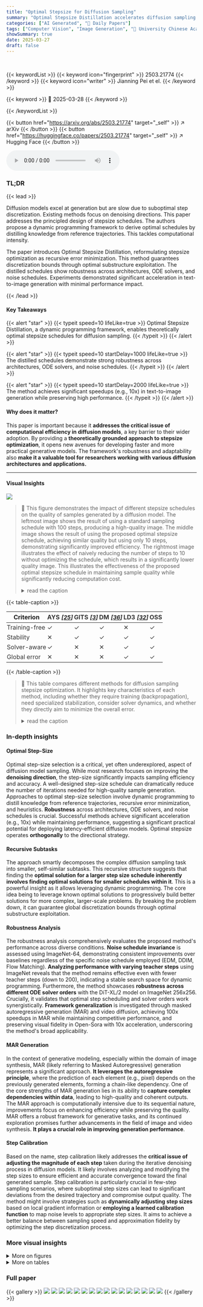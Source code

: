 ```yaml
---
title: "Optimal Stepsize for Diffusion Sampling"
summary: "Optimal Stepsize Distillation accelerates diffusion sampling by distilling knowledge from reference trajectories, achieving 10x speedup with minimal performance loss."
categories: ["AI Generated", "🤗 Daily Papers"]
tags: ["Computer Vision", "Image Generation", "🏢 University Chinese Academic of Science",]
showSummary: true
date: 2025-03-27
draft: false
---
```


<br>

{{< keywordList >}}
{{< keyword icon="fingerprint" >}} 2503.21774 {{< /keyword >}}
{{< keyword icon="writer" >}} Jianning Pei et el. {{< /keyword >}}
 
{{< keyword >}} 🤗 2025-03-28 {{< /keyword >}}
 
{{< /keywordList >}}

{{< button href="https://arxiv.org/abs/2503.21774" target="_self" >}}
↗ arXiv
{{< /button >}}
{{< button href="https://huggingface.co/papers/2503.21774" target="_self" >}}
↗ Hugging Face
{{< /button >}}



<audio controls>
    <source src="https://ai-paper-reviewer.com/2503.21774/podcast.wav" type="audio/wav">
    Your browser does not support the audio element.
</audio>


### TL;DR


{{< lead >}}

Diffusion models excel at generation but are slow due to suboptimal step discretization. Existing methods focus on denoising directions. This paper addresses the principled design of stepsize schedules. The authors propose a dynamic programming framework to derive optimal schedules by distilling knowledge from reference trajectories. This tackles computational intensity.



The paper introduces Optimal Stepsize Distillation, reformulating stepsize optimization as recursive error minimization. This method guarantees discretization bounds through optimal substructure exploitation. The distilled schedules show robustness across architectures, ODE solvers, and noise schedules. Experiments demonstrated significant acceleration in text-to-image generation with minimal performance impact.

{{< /lead >}}


#### Key Takeaways

{{< alert "star" >}}
{{< typeit speed=10 lifeLike=true >}} Optimal Stepsize Distillation, a dynamic programming framework, enables theoretically optimal stepsize schedules for diffusion sampling. {{< /typeit >}}
{{< /alert >}}

{{< alert "star" >}}
{{< typeit speed=10 startDelay=1000 lifeLike=true >}} The distilled schedules demonstrate strong robustness across architectures, ODE solvers, and noise schedules. {{< /typeit >}}
{{< /alert >}}

{{< alert "star" >}}
{{< typeit speed=10 startDelay=2000 lifeLike=true >}} The method achieves significant speedups (e.g., 10x) in text-to-image generation while preserving high performance. {{< /typeit >}}
{{< /alert >}}

#### Why does it matter?
This paper is important because it **addresses the critical issue of computational efficiency in diffusion models**, a key barrier to their wider adoption. By providing a **theoretically grounded approach to stepsize optimization**, it opens new avenues for developing faster and more practical generative models. The framework's robustness and adaptability also **make it a valuable tool for researchers working with various diffusion architectures and applications.**

------
#### Visual Insights



![](https://arxiv.org/html/2503.21774/x2.png)

> 🔼 This figure demonstrates the impact of different stepsize schedules on the quality of samples generated by a diffusion model. The leftmost image shows the result of using a standard sampling schedule with 100 steps, producing a high-quality image. The middle image shows the result of using the proposed optimal stepsize schedule, achieving similar quality but using only 10 steps, demonstrating significantly improved efficiency.  The rightmost image illustrates the effect of naively reducing the number of steps to 10 without optimizing the schedule, which results in a significantly lower quality image. This illustrates the effectiveness of the proposed optimal stepsize schedule in maintaining sample quality while significantly reducing computation cost.
> <details>
> <summary>read the caption</summary>
> Figure 1: Flux sampling results using different stepsize schedules. Left: Original sampling result using 100100100100 steps. Middle: Optimal stepsize sampling result within 10101010 steps. Right: Naively reducing sampling steps to 10101010.
> </details>





{{< table-caption >}}
<table class="ltx_tabular ltx_centering ltx_guessed_headers ltx_align_middle" id="S2.T1.2">
<thead class="ltx_thead">
<tr class="ltx_tr" id="S2.T1.2.1.1">
<th class="ltx_td ltx_nopad_l ltx_nopad_r ltx_align_center ltx_th ltx_th_column ltx_border_tt" id="S2.T1.2.1.1.1" style="padding-left:1.0pt;padding-right:1.0pt;">Criterion</th>
<th class="ltx_td ltx_nopad_l ltx_nopad_r ltx_align_center ltx_th ltx_th_column ltx_border_tt" id="S2.T1.2.1.1.2" style="padding-left:1.0pt;padding-right:1.0pt;"><span class="ltx_text" id="S2.T1.2.1.1.2.1" style="color:#333333;">AYS <cite class="ltx_cite ltx_citemacro_cite">[<a class="ltx_ref" href="https://arxiv.org/html/2503.21774v1#bib.bib25" title=""><span class="ltx_text" style="font-size:90%;">25</span></a>]</cite></span></th>
<th class="ltx_td ltx_nopad_l ltx_nopad_r ltx_align_center ltx_th ltx_th_column ltx_border_tt" id="S2.T1.2.1.1.3" style="padding-left:1.0pt;padding-right:1.0pt;"><span class="ltx_text" id="S2.T1.2.1.1.3.1" style="color:#333333;">GITS <cite class="ltx_cite ltx_citemacro_cite">[<a class="ltx_ref" href="https://arxiv.org/html/2503.21774v1#bib.bib3" title=""><span class="ltx_text" style="font-size:90%;">3</span></a>]</cite></span></th>
<th class="ltx_td ltx_nopad_l ltx_nopad_r ltx_align_center ltx_th ltx_th_column ltx_border_tt" id="S2.T1.2.1.1.4" style="padding-left:1.0pt;padding-right:1.0pt;"><span class="ltx_text" id="S2.T1.2.1.1.4.1" style="color:#333333;">DM <cite class="ltx_cite ltx_citemacro_cite">[<a class="ltx_ref" href="https://arxiv.org/html/2503.21774v1#bib.bib36" title=""><span class="ltx_text" style="font-size:90%;">36</span></a>]</cite></span></th>
<th class="ltx_td ltx_nopad_l ltx_nopad_r ltx_align_center ltx_th ltx_th_column ltx_border_tt" id="S2.T1.2.1.1.5" style="padding-left:1.0pt;padding-right:1.0pt;"><span class="ltx_text" id="S2.T1.2.1.1.5.1" style="color:#333333;">LD3 <cite class="ltx_cite ltx_citemacro_cite">[<a class="ltx_ref" href="https://arxiv.org/html/2503.21774v1#bib.bib32" title=""><span class="ltx_text" style="font-size:90%;">32</span></a>]</cite></span></th>
<th class="ltx_td ltx_nopad_l ltx_nopad_r ltx_align_center ltx_th ltx_th_column ltx_border_tt" id="S2.T1.2.1.1.6" style="padding-left:1.0pt;padding-right:1.0pt;"><span class="ltx_text" id="S2.T1.2.1.1.6.1" style="color:#333333;">OSS</span></th>
</tr>
</thead>
<tbody class="ltx_tbody">
<tr class="ltx_tr" id="S2.T1.2.2.1">
<td class="ltx_td ltx_nopad_l ltx_nopad_r ltx_align_center ltx_border_t" id="S2.T1.2.2.1.1" style="padding-left:1.0pt;padding-right:1.0pt;"><span class="ltx_text" id="S2.T1.2.2.1.1.1" style="color:#333333;">Training-free</span></td>
<td class="ltx_td ltx_nopad_l ltx_nopad_r ltx_align_center ltx_border_t" id="S2.T1.2.2.1.2" style="padding-left:1.0pt;padding-right:1.0pt;"><span class="ltx_text" id="S2.T1.2.2.1.2.1" style="color:#333333;">✓</span></td>
<td class="ltx_td ltx_nopad_l ltx_nopad_r ltx_align_center ltx_border_t" id="S2.T1.2.2.1.3" style="padding-left:1.0pt;padding-right:1.0pt;"><span class="ltx_text" id="S2.T1.2.2.1.3.1" style="color:#333333;">✓</span></td>
<td class="ltx_td ltx_nopad_l ltx_nopad_r ltx_align_center ltx_border_t" id="S2.T1.2.2.1.4" style="padding-left:1.0pt;padding-right:1.0pt;"><span class="ltx_text" id="S2.T1.2.2.1.4.1" style="color:#333333;">✓</span></td>
<td class="ltx_td ltx_nopad_l ltx_nopad_r ltx_align_center ltx_border_t" id="S2.T1.2.2.1.5" style="padding-left:1.0pt;padding-right:1.0pt;"><span class="ltx_text" id="S2.T1.2.2.1.5.1" style="color:#333333;">✕</span></td>
<td class="ltx_td ltx_nopad_l ltx_nopad_r ltx_align_center ltx_border_t" id="S2.T1.2.2.1.6" style="padding-left:1.0pt;padding-right:1.0pt;"><span class="ltx_text" id="S2.T1.2.2.1.6.1" style="color:#333333;">✓</span></td>
</tr>
<tr class="ltx_tr" id="S2.T1.2.3.2">
<td class="ltx_td ltx_nopad_l ltx_nopad_r ltx_align_center" id="S2.T1.2.3.2.1" style="padding-left:1.0pt;padding-right:1.0pt;"><span class="ltx_text" id="S2.T1.2.3.2.1.1" style="color:#333333;">Stability</span></td>
<td class="ltx_td ltx_nopad_l ltx_nopad_r ltx_align_center" id="S2.T1.2.3.2.2" style="padding-left:1.0pt;padding-right:1.0pt;"><span class="ltx_text" id="S2.T1.2.3.2.2.1" style="color:#333333;">✕</span></td>
<td class="ltx_td ltx_nopad_l ltx_nopad_r ltx_align_center" id="S2.T1.2.3.2.3" style="padding-left:1.0pt;padding-right:1.0pt;"><span class="ltx_text" id="S2.T1.2.3.2.3.1" style="color:#333333;">✓</span></td>
<td class="ltx_td ltx_nopad_l ltx_nopad_r ltx_align_center" id="S2.T1.2.3.2.4" style="padding-left:1.0pt;padding-right:1.0pt;"><span class="ltx_text" id="S2.T1.2.3.2.4.1" style="color:#333333;">✓</span></td>
<td class="ltx_td ltx_nopad_l ltx_nopad_r ltx_align_center" id="S2.T1.2.3.2.5" style="padding-left:1.0pt;padding-right:1.0pt;"><span class="ltx_text" id="S2.T1.2.3.2.5.1" style="color:#333333;">✓</span></td>
<td class="ltx_td ltx_nopad_l ltx_nopad_r ltx_align_center" id="S2.T1.2.3.2.6" style="padding-left:1.0pt;padding-right:1.0pt;"><span class="ltx_text" id="S2.T1.2.3.2.6.1" style="color:#333333;">✓</span></td>
</tr>
<tr class="ltx_tr" id="S2.T1.2.4.3">
<td class="ltx_td ltx_nopad_l ltx_nopad_r ltx_align_center" id="S2.T1.2.4.3.1" style="padding-left:1.0pt;padding-right:1.0pt;"><span class="ltx_text" id="S2.T1.2.4.3.1.1" style="color:#333333;">Solver-aware</span></td>
<td class="ltx_td ltx_nopad_l ltx_nopad_r ltx_align_center" id="S2.T1.2.4.3.2" style="padding-left:1.0pt;padding-right:1.0pt;"><span class="ltx_text" id="S2.T1.2.4.3.2.1" style="color:#333333;">✓</span></td>
<td class="ltx_td ltx_nopad_l ltx_nopad_r ltx_align_center" id="S2.T1.2.4.3.3" style="padding-left:1.0pt;padding-right:1.0pt;"><span class="ltx_text" id="S2.T1.2.4.3.3.1" style="color:#333333;">✕</span></td>
<td class="ltx_td ltx_nopad_l ltx_nopad_r ltx_align_center" id="S2.T1.2.4.3.4" style="padding-left:1.0pt;padding-right:1.0pt;"><span class="ltx_text" id="S2.T1.2.4.3.4.1" style="color:#333333;">✕</span></td>
<td class="ltx_td ltx_nopad_l ltx_nopad_r ltx_align_center" id="S2.T1.2.4.3.5" style="padding-left:1.0pt;padding-right:1.0pt;"><span class="ltx_text" id="S2.T1.2.4.3.5.1" style="color:#333333;">✓</span></td>
<td class="ltx_td ltx_nopad_l ltx_nopad_r ltx_align_center" id="S2.T1.2.4.3.6" style="padding-left:1.0pt;padding-right:1.0pt;"><span class="ltx_text" id="S2.T1.2.4.3.6.1" style="color:#333333;">✓</span></td>
</tr>
<tr class="ltx_tr" id="S2.T1.2.5.4">
<td class="ltx_td ltx_nopad_l ltx_nopad_r ltx_align_center ltx_border_bb" id="S2.T1.2.5.4.1" style="padding-left:1.0pt;padding-right:1.0pt;"><span class="ltx_text" id="S2.T1.2.5.4.1.1" style="color:#333333;">Global error</span></td>
<td class="ltx_td ltx_nopad_l ltx_nopad_r ltx_align_center ltx_border_bb" id="S2.T1.2.5.4.2" style="padding-left:1.0pt;padding-right:1.0pt;"><span class="ltx_text" id="S2.T1.2.5.4.2.1" style="color:#333333;">✕</span></td>
<td class="ltx_td ltx_nopad_l ltx_nopad_r ltx_align_center ltx_border_bb" id="S2.T1.2.5.4.3" style="padding-left:1.0pt;padding-right:1.0pt;"><span class="ltx_text" id="S2.T1.2.5.4.3.1" style="color:#333333;">✕</span></td>
<td class="ltx_td ltx_nopad_l ltx_nopad_r ltx_align_center ltx_border_bb" id="S2.T1.2.5.4.4" style="padding-left:1.0pt;padding-right:1.0pt;"><span class="ltx_text" id="S2.T1.2.5.4.4.1" style="color:#333333;">✕</span></td>
<td class="ltx_td ltx_nopad_l ltx_nopad_r ltx_align_center ltx_border_bb" id="S2.T1.2.5.4.5" style="padding-left:1.0pt;padding-right:1.0pt;"><span class="ltx_text" id="S2.T1.2.5.4.5.1" style="color:#333333;">✓</span></td>
<td class="ltx_td ltx_nopad_l ltx_nopad_r ltx_align_center ltx_border_bb" id="S2.T1.2.5.4.6" style="padding-left:1.0pt;padding-right:1.0pt;"><span class="ltx_text" id="S2.T1.2.5.4.6.1" style="color:#333333;">✓</span></td>
</tr>
</tbody>
</table>{{< /table-caption >}}

> 🔼 This table compares different methods for diffusion sampling stepsize optimization.  It highlights key characteristics of each method, including whether they require training (backpropagation), need specialized stabilization, consider solver dynamics, and whether they directly aim to minimize the overall error.
> <details>
> <summary>read the caption</summary>
> Table 1: Related work comparison. Training-free denotes whether eliminating backpropagation during optimization. Stability denotes whether requires specialized stabilization techniques. Solver-aware means the algorithm integrates solver dynamics and network states. Global error means optimizing the final calibration error.
> </details>





### In-depth insights


#### Optimal Step-Size
Optimal step-size selection is a critical, yet often underexplored, aspect of diffusion model sampling. While most research focuses on improving the **denoising direction**, the step-size significantly impacts sampling efficiency and accuracy. A well-designed step-size schedule can dramatically reduce the number of iterations needed for high-quality sample generation. Approaches to optimal step-size selection involve dynamic programming to distill knowledge from reference trajectories, recursive error minimization, and heuristics. **Robustness** across architectures, ODE solvers, and noise schedules is crucial. Successful methods achieve significant acceleration (e.g., 10x) while maintaining performance, suggesting a significant practical potential for deploying latency-efficient diffusion models. Optimal stepsize operates **orthogonally** to the directional strategy.

#### Recursive Subtasks
The approach smartly decomposes the complex diffusion sampling task into smaller, self-similar subtasks. This recursive structure suggests that finding the **optimal solution for a larger step size schedule inherently involves finding optimal solutions for smaller schedules within it**. This is a powerful insight as it allows leveraging dynamic programming. The core idea being to leverage known optimal solutions to progressively build better solutions for more complex, larger-scale problems. By breaking the problem down, it can guarantee global discretization bounds through optimal substructure exploitation.

#### Robustness Analysis
The robustness analysis comprehensively evaluates the proposed method's performance across diverse conditions. **Noise schedule invariance** is assessed using ImageNet-64, demonstrating consistent improvements over baselines regardless of the specific noise schedule employed (EDM, DDIM, Flow Matching). **Analyzing performance with varying teacher steps** using ImageNet reveals that the method remains effective even with fewer teacher steps (down to 200), indicating a stable search space for dynamic programming. Furthermore, the method showcases **robustness across different ODE solver orders** with the DiT-XL/2 model on ImageNet 256x256. Crucially, it validates that optimal step scheduling and solver orders work synergistically. **Framework generalization** is investigated through masked autoregressive generation (MAR) and video diffusion, achieving 100x speedups in MAR while maintaining competitive performance, and preserving visual fidelity in Open-Sora with 10x acceleration, underscoring the method's broad applicability.

#### MAR Generation
In the context of generative modeling, especially within the domain of image synthesis, MAR (likely referring to Masked Autoregressive) generation represents a significant approach. **It leverages the autoregressive principle**, where the prediction of each element (e.g., pixel) depends on the previously generated elements, forming a chain-like dependency. One of the core strengths of MAR generation lies in its ability to **capture complex dependencies within data**, leading to high-quality and coherent outputs.  The MAR approach is computationally intensive due to its sequential nature, improvements focus on enhancing efficiency while preserving the quality. MAR offers a robust framework for generative tasks, and its continued exploration promises further advancements in the field of image and video synthesis. **It plays a crucial role in improving generation performance**.

#### Step Calibration
Based on the name, step calibration likely addresses the **critical issue of adjusting the magnitude of each step** taken during the iterative denoising process in diffusion models. It likely involves analyzing and modifying the step sizes to ensure efficient and accurate convergence toward the final generated sample. Step calibration is particularly crucial in few-step sampling scenarios, where suboptimal step sizes can lead to significant deviations from the desired trajectory and compromise output quality. The method might involve strategies such as **dynamically adjusting step sizes** based on local gradient information or **employing a learned calibration function** to map noise levels to appropriate step sizes. It aims to achieve a better balance between sampling speed and approximation fidelity by optimizing the step discretization process.


### More visual insights

<details>
<summary>More on figures
</summary>


![](https://arxiv.org/html/2503.21774/x3.png)

> 🔼 Figure 2 illustrates the two main factors that influence the outcome of the diffusion sampling process.  The left panel demonstrates how different direction strategies (e.g., using different ODE solvers or score functions) affect the trajectory through the probability distribution space.  The right panel shows how various stepsize strategies—the size of the steps taken during sampling—influence the trajectory towards the target distribution. The figure highlights that optimizing both the direction and stepsize is critical to efficient and high-quality diffusion sampling.
> <details>
> <summary>read the caption</summary>
> Figure 2: Two key factors in diffusion sampling: direction strategy(left) and stepsize strategy(right).
> </details>



![](https://arxiv.org/html/2503.21774/x4.png)

> 🔼 Figure 3 illustrates the dynamic programming approach used in the Optimal Stepsize Distillation method.  It shows how the optimal denoising result at a given timestep (j) and a given number of steps (i) is calculated recursively by utilizing the optimal results from the previous step (i-1). The figure highlights the substructure of the optimization problem, showing how the solution for a larger problem is built upon the solutions of smaller subproblems. This recursive relationship is crucial for the efficiency of the dynamic programming algorithm.
> <details>
> <summary>read the caption</summary>
> Figure 3: Subtask illustration of the recursive subtasks. The optimal results at timestep j𝑗jitalic_j using i𝑖iitalic_i step denosing (z⁢[i]⁢[j]𝑧delimited-[]𝑖delimited-[]𝑗z[i][j]italic_z [ italic_i ] [ italic_j ]) derives from the i−1𝑖1i-1italic_i - 1 step optimal denosing results(z⁢[i−1]𝑧delimited-[]𝑖1z[i-1]italic_z [ italic_i - 1 ]).
> </details>



![](https://arxiv.org/html/2503.21774/x5.png)

> 🔼 Figure 4 illustrates the change in the range of the input tensor values during the denoising process. Specifically, the figure displays the 5th and 95th percentiles of the input tensor across all denoising steps. This visualization helps in understanding the dynamic range of data throughout the sampling process and highlights potential amplitude deviations that can occur, especially with a smaller number of steps. The left plot shows the 5th percentile, while the right plot shows the 95th percentile, revealing how the range of tensor values shifts across different steps of the denoising procedure. This is especially relevant for the later steps of the denoising process where the distribution changes significantly between different numbers of steps.
> <details>
> <summary>read the caption</summary>
> Figure 4: Amplitude of input tensor throughout denoising steps. The left and right plot the quantile of 5%, and 95% respectively.
> </details>



![](https://arxiv.org/html/2503.21774/x6.png)

> 🔼 Figure 5 illustrates the robustness of the proposed optimal stepsize distillation method across different teacher models and ODE solvers.  The figure showcases step schedules generated by the method when using teacher models with varying numbers of steps (100, 200, 500, 800, and 1000).  The near overlap of the generated step schedules demonstrates that the method is effective at identifying consistent and high-performing stepsize strategies regardless of the teacher model's training parameters or solver type. The consistent performance across various teacher models highlights the algorithm's generality and robustness.
> <details>
> <summary>read the caption</summary>
> Figure 5: Step schedule for different solvers. Our method achieves nearly identical results from different teacher model steps.
> </details>



![](https://arxiv.org/html/2503.21774/x7.png)

> 🔼 This figure displays the results of conditional image generation experiments conducted on the ImageNet-256 dataset using different order solvers.  The FID (Fréchet Inception Distance) scores are compared across various diffusion models with different solver orders (e.g. DPM-Solver++ with 2nd and 3rd-order solvers) and different sampling strategies (DDIM and the proposed Optimal Stepsize method).  The results demonstrate the impact of higher-order solvers and the proposed optimal stepsize strategy on the quality of generated images and highlight the performance improvements gained through the use of the new method.
> <details>
> <summary>read the caption</summary>
> Figure 6: ImageNet-256 latent space conditional image generation results using different order solvers.
> </details>



![](https://arxiv.org/html/2503.21774/x8.png)

> 🔼 Figure 7 displays the results of conditional image generation on ImageNet-256 using the MAR-Base model. It illustrates the FID (Fréchet Inception Distance) scores for different sampling methods and numbers of steps, showcasing the impact of the proposed method on reducing the FID score.
> <details>
> <summary>read the caption</summary>
> Figure 7: ImageNet-256 latent space conditional image generation results with MAR-Base.
> </details>



![](https://arxiv.org/html/2503.21774/x9.png)

> 🔼 Figure 8 presents a comparison of image generation results with and without amplitude calibration. The top row displays images generated using a standard method, showing some blurring and lack of detail. The bottom row shows images generated after applying amplitude calibration. The calibrated images exhibit significantly enhanced details and sharper features, demonstrating the effectiveness of the proposed technique in improving image quality.
> <details>
> <summary>read the caption</summary>
> Figure 8: Through amplitude adjustment, the synthesized outputs (bottom row) exhibit enhanced details.
> </details>



![](https://arxiv.org/html/2503.21774/x10.png)

> 🔼 Figure 9 presents a comparison of image generation results on the Geneval benchmark, a dataset designed to evaluate instruction-following capabilities in image generation models.  The figure showcases several models' outputs, including those using the proposed optimal sampling schedule, and contrasts them with results from models using traditional sampling methods. The comparison highlights the proposed method's ability to generate images that closely match the quality and instruction-following precision of models trained with significantly more computational steps.  This demonstrates the effectiveness of the proposed optimal sampling strategy in reducing computational cost while maintaining high-quality outputs.
> <details>
> <summary>read the caption</summary>
> Figure 9: Visualization results on Geneval benchmark. Our optimal sampling schedule can produce results that are more similar to those of multi-step teachers, inherited strong instruction following ability.
> </details>



![](https://arxiv.org/html/2503.21774/x11.png)

> 🔼 Figure 10 compares the sampling stepsize schedules used in four different diffusion models: DiT, Flux, Open-Sora, and WAN.  Each model uses a different approach to determine the number of steps and their distribution in the sampling process. The figure visually shows how these scheduling strategies differ across the models and highlights their distinct characteristics.  This allows for a visual comparison of the different approaches and helps illustrate the range of methodologies employed for efficient sampling in diffusion models.
> <details>
> <summary>read the caption</summary>
> Figure 10: Different sampling schedules of DiT, Flux, Open-Sora, and WAN.
> </details>



![](https://arxiv.org/html/2503.21774/x12.png)

> 🔼 This figure shows a comparison of image generation results on the Geneval benchmark across different diffusion sampling methods. Each row represents a different prompt from the Geneval dataset. The first column shows the ground truth image. Subsequent columns display images generated using Flow Matching (FM), DDIM, GITS, DM, and the proposed Optimal Stepsize (OSS) method, each with 10 sampling steps. This figure demonstrates that the proposed OSS method produces more realistic and accurate images compared to other methods, especially when using fewer sampling steps.
> <details>
> <summary>read the caption</summary>
> Figure 11: Flux generation results on Geneval.
> </details>



![](https://arxiv.org/html/2503.21774/x13.png)

> 🔼 This figure shows a comparison of image generation results using three different sampling methods. The leftmost image is generated using the original method with 200 sampling steps, showing high-quality details. The middle image uses the proposed optimal stepsize method with only 10 steps, demonstrating that it achieves comparable quality with significantly fewer steps. The rightmost image uses a naive downsampling approach with 10 steps, resulting in a significant loss of detail and image quality.  This visually demonstrates the effectiveness of the proposed optimal stepsize method in accelerating the sampling process without sacrificing visual fidelity.
> <details>
> <summary>read the caption</summary>
> Figure 12: Flux generation results. Left: Original sampling result using 200 steps. Middle: Optimal stepsize sampling result within 10 steps. Right: Naively reducing sampling steps to 10.
> </details>



![](https://arxiv.org/html/2503.21774/x14.png)

> 🔼 This figure demonstrates the impact of different sampling strategies on the quality of image generation using the Flux model.  The leftmost image shows the result of the original sampling process using 200 steps.  The center image displays the results using the optimized stepsize schedule proposed in this paper, achieving comparable quality with only 10 steps.  The rightmost image shows what happens when the number of steps is naively reduced to 10 without optimization, resulting in a significant degradation of image quality.
> <details>
> <summary>read the caption</summary>
> Figure 13: Flux generation results. Left: Original sampling result using 200 steps. Middle: Optimal stepsize sampling result within 10 steps. Right: Naively reducing sampling steps to 10.
> </details>



</details>




<details>
<summary>More on tables
</summary>


{{< table-caption >}}
<table class="ltx_tabular ltx_centering ltx_guessed_headers ltx_align_middle" id="S4.T2.2">
<thead class="ltx_thead">
<tr class="ltx_tr" id="S4.T2.2.1.1">
<th class="ltx_td ltx_th ltx_th_column ltx_th_row ltx_border_tt" id="S4.T2.2.1.1.1" style="padding-left:2.0pt;padding-right:2.0pt;"></th>
<th class="ltx_td ltx_align_center ltx_th ltx_th_column ltx_th_row ltx_border_r ltx_border_tt" id="S4.T2.2.1.1.2" style="padding-left:2.0pt;padding-right:2.0pt;"><span class="ltx_text" id="S4.T2.2.1.1.2.1" style="color:#333333;">steps</span></th>
<th class="ltx_td ltx_align_center ltx_th ltx_th_column ltx_border_tt" id="S4.T2.2.1.1.3" style="padding-left:2.0pt;padding-right:2.0pt;"><span class="ltx_text" id="S4.T2.2.1.1.3.1" style="color:#333333;">EDM</span></th>
<th class="ltx_td ltx_align_center ltx_th ltx_th_column ltx_border_tt" id="S4.T2.2.1.1.4" style="padding-left:2.0pt;padding-right:2.0pt;"><span class="ltx_text" id="S4.T2.2.1.1.4.1" style="color:#333333;">DDIM</span></th>
<th class="ltx_td ltx_align_center ltx_th ltx_th_column ltx_border_tt" id="S4.T2.2.1.1.5" style="padding-left:2.0pt;padding-right:2.0pt;"><span class="ltx_text" id="S4.T2.2.1.1.5.1" style="color:#333333;">FM</span></th>
</tr>
</thead>
<tbody class="ltx_tbody">
<tr class="ltx_tr" id="S4.T2.2.2.1">
<th class="ltx_td ltx_align_center ltx_th ltx_th_row ltx_border_t" id="S4.T2.2.2.1.1" rowspan="4" style="padding-left:2.0pt;padding-right:2.0pt;"><span class="ltx_text" id="S4.T2.2.2.1.1.1">
<span class="ltx_tabular ltx_align_middle" id="S4.T2.2.2.1.1.1.1">
<span class="ltx_tr" id="S4.T2.2.2.1.1.1.1.1">
<span class="ltx_td ltx_nopad_r ltx_align_center" id="S4.T2.2.2.1.1.1.1.1.1" style="padding-left:2.0pt;padding-right:2.0pt;"><span class="ltx_text" id="S4.T2.2.2.1.1.1.1.1.1.1" style="color:#333333;">Naive step</span></span></span>
<span class="ltx_tr" id="S4.T2.2.2.1.1.1.1.2">
<span class="ltx_td ltx_nopad_r ltx_align_center" id="S4.T2.2.2.1.1.1.1.2.1" style="padding-left:2.0pt;padding-right:2.0pt;"><span class="ltx_text" id="S4.T2.2.2.1.1.1.1.2.1.1" style="color:#333333;">reduction</span></span></span>
</span></span></th>
<th class="ltx_td ltx_align_center ltx_th ltx_th_row ltx_border_r ltx_border_t" id="S4.T2.2.2.1.2" style="padding-left:2.0pt;padding-right:2.0pt;"><span class="ltx_text" id="S4.T2.2.2.1.2.1" style="color:#333333;">50</span></th>
<td class="ltx_td ltx_align_center ltx_border_t" id="S4.T2.2.2.1.3" style="padding-left:2.0pt;padding-right:2.0pt;"><span class="ltx_text" id="S4.T2.2.2.1.3.1" style="color:#333333;">33.71</span></td>
<td class="ltx_td ltx_align_center ltx_border_t" id="S4.T2.2.2.1.4" style="padding-left:2.0pt;padding-right:2.0pt;"><span class="ltx_text" id="S4.T2.2.2.1.4.1" style="color:#333333;">34.31</span></td>
<td class="ltx_td ltx_align_center ltx_border_t" id="S4.T2.2.2.1.5" style="padding-left:2.0pt;padding-right:2.0pt;"><span class="ltx_text" id="S4.T2.2.2.1.5.1" style="color:#333333;">31.78</span></td>
</tr>
<tr class="ltx_tr" id="S4.T2.2.3.2">
<th class="ltx_td ltx_align_center ltx_th ltx_th_row ltx_border_r" id="S4.T2.2.3.2.1" style="padding-left:2.0pt;padding-right:2.0pt;"><span class="ltx_text" id="S4.T2.2.3.2.1.1" style="color:#333333;">20</span></th>
<td class="ltx_td ltx_align_center" id="S4.T2.2.3.2.2" style="padding-left:2.0pt;padding-right:2.0pt;"><span class="ltx_text" id="S4.T2.2.3.2.2.1" style="color:#333333;">25.76</span></td>
<td class="ltx_td ltx_align_center" id="S4.T2.2.3.2.3" style="padding-left:2.0pt;padding-right:2.0pt;"><span class="ltx_text" id="S4.T2.2.3.2.3.1" style="color:#333333;">26.12</span></td>
<td class="ltx_td ltx_align_center" id="S4.T2.2.3.2.4" style="padding-left:2.0pt;padding-right:2.0pt;"><span class="ltx_text" id="S4.T2.2.3.2.4.1" style="color:#333333;">23.97</span></td>
</tr>
<tr class="ltx_tr" id="S4.T2.2.4.3">
<th class="ltx_td ltx_align_center ltx_th ltx_th_row ltx_border_r" id="S4.T2.2.4.3.1" style="padding-left:2.0pt;padding-right:2.0pt;"><span class="ltx_text" id="S4.T2.2.4.3.1.1" style="color:#333333;">10</span></th>
<td class="ltx_td ltx_align_center" id="S4.T2.2.4.3.2" style="padding-left:2.0pt;padding-right:2.0pt;"><span class="ltx_text" id="S4.T2.2.4.3.2.1" style="color:#333333;">20.83</span></td>
<td class="ltx_td ltx_align_center" id="S4.T2.2.4.3.3" style="padding-left:2.0pt;padding-right:2.0pt;"><span class="ltx_text" id="S4.T2.2.4.3.3.1" style="color:#333333;">20.89</span></td>
<td class="ltx_td ltx_align_center" id="S4.T2.2.4.3.4" style="padding-left:2.0pt;padding-right:2.0pt;"><span class="ltx_text" id="S4.T2.2.4.3.4.1" style="color:#333333;">19.00</span></td>
</tr>
<tr class="ltx_tr" id="S4.T2.2.5.4">
<th class="ltx_td ltx_align_center ltx_th ltx_th_row ltx_border_r" id="S4.T2.2.5.4.1" style="padding-left:2.0pt;padding-right:2.0pt;"><span class="ltx_text" id="S4.T2.2.5.4.1.1" style="color:#333333;">5</span></th>
<td class="ltx_td ltx_align_center" id="S4.T2.2.5.4.2" style="padding-left:2.0pt;padding-right:2.0pt;"><span class="ltx_text" id="S4.T2.2.5.4.2.1" style="color:#333333;">16.38</span></td>
<td class="ltx_td ltx_align_center" id="S4.T2.2.5.4.3" style="padding-left:2.0pt;padding-right:2.0pt;"><span class="ltx_text" id="S4.T2.2.5.4.3.1" style="color:#333333;">15.96</span></td>
<td class="ltx_td ltx_align_center" id="S4.T2.2.5.4.4" style="padding-left:2.0pt;padding-right:2.0pt;"><span class="ltx_text" id="S4.T2.2.5.4.4.1" style="color:#333333;">15.69</span></td>
</tr>
<tr class="ltx_tr" id="S4.T2.2.6.5">
<th class="ltx_td ltx_align_center ltx_th ltx_th_row ltx_border_bb ltx_border_t" id="S4.T2.2.6.5.1" rowspan="3" style="padding-left:2.0pt;padding-right:2.0pt;"><span class="ltx_text" id="S4.T2.2.6.5.1.1" style="color:#333333;">OSS</span></th>
<th class="ltx_td ltx_align_center ltx_th ltx_th_row ltx_border_r ltx_border_t" id="S4.T2.2.6.5.2" style="padding-left:2.0pt;padding-right:2.0pt;"><span class="ltx_text" id="S4.T2.2.6.5.2.1" style="color:#333333;">20</span></th>
<td class="ltx_td ltx_align_center ltx_border_t" id="S4.T2.2.6.5.3" style="padding-left:2.0pt;padding-right:2.0pt;"><span class="ltx_text" id="S4.T2.2.6.5.3.1" style="color:#333333;">28.21(<span class="ltx_text ltx_font_bold" id="S4.T2.2.6.5.3.1.1" style="color:#333333;">+<span class="ltx_text" id="S4.T2.2.6.5.3.1.1.1">2.45<span class="ltx_text ltx_font_medium" id="S4.T2.2.6.5.3.1.1.1.1" style="color:#333333;">)</span></span></span></span></td>
<td class="ltx_td ltx_align_center ltx_border_t" id="S4.T2.2.6.5.4" style="padding-left:2.0pt;padding-right:2.0pt;"><span class="ltx_text" id="S4.T2.2.6.5.4.1" style="color:#333333;">28.07(<span class="ltx_text ltx_font_bold" id="S4.T2.2.6.5.4.1.1" style="color:#333333;">+<span class="ltx_text" id="S4.T2.2.6.5.4.1.1.1">1.95<span class="ltx_text ltx_font_medium" id="S4.T2.2.6.5.4.1.1.1.1" style="color:#333333;">)</span></span></span></span></td>
<td class="ltx_td ltx_align_center ltx_border_t" id="S4.T2.2.6.5.5" style="padding-left:2.0pt;padding-right:2.0pt;"><span class="ltx_text" id="S4.T2.2.6.5.5.1" style="color:#333333;">28.51(<span class="ltx_text ltx_font_bold" id="S4.T2.2.6.5.5.1.1" style="color:#333333;">+<span class="ltx_text" id="S4.T2.2.6.5.5.1.1.1">4.54<span class="ltx_text ltx_font_medium" id="S4.T2.2.6.5.5.1.1.1.1" style="color:#333333;">)</span></span></span></span></td>
</tr>
<tr class="ltx_tr" id="S4.T2.2.7.6">
<th class="ltx_td ltx_align_center ltx_th ltx_th_row ltx_border_r" id="S4.T2.2.7.6.1" style="padding-left:2.0pt;padding-right:2.0pt;"><span class="ltx_text" id="S4.T2.2.7.6.1.1" style="color:#333333;">10</span></th>
<td class="ltx_td ltx_align_center" id="S4.T2.2.7.6.2" style="padding-left:2.0pt;padding-right:2.0pt;"><span class="ltx_text" id="S4.T2.2.7.6.2.1" style="color:#333333;">22.88(<span class="ltx_text ltx_font_bold" id="S4.T2.2.7.6.2.1.1" style="color:#333333;">+2<span class="ltx_text" id="S4.T2.2.7.6.2.1.1.1">.05<span class="ltx_text ltx_font_medium" id="S4.T2.2.7.6.2.1.1.1.1" style="color:#333333;">)</span></span></span></span></td>
<td class="ltx_td ltx_align_center" id="S4.T2.2.7.6.3" style="padding-left:2.0pt;padding-right:2.0pt;"><span class="ltx_text" id="S4.T2.2.7.6.3.1" style="color:#333333;">22.79(<span class="ltx_text ltx_font_bold" id="S4.T2.2.7.6.3.1.1" style="color:#333333;">+<span class="ltx_text" id="S4.T2.2.7.6.3.1.1.1">1.9<span class="ltx_text ltx_font_medium" id="S4.T2.2.7.6.3.1.1.1.1" style="color:#333333;">)</span></span></span></span></td>
<td class="ltx_td ltx_align_center" id="S4.T2.2.7.6.4" style="padding-left:2.0pt;padding-right:2.0pt;"><span class="ltx_text" id="S4.T2.2.7.6.4.1" style="color:#333333;">23.02(<span class="ltx_text ltx_font_bold" id="S4.T2.2.7.6.4.1.1" style="color:#333333;">+<span class="ltx_text" id="S4.T2.2.7.6.4.1.1.1">4.02<span class="ltx_text ltx_font_medium" id="S4.T2.2.7.6.4.1.1.1.1" style="color:#333333;">)</span></span></span></span></td>
</tr>
<tr class="ltx_tr" id="S4.T2.2.8.7">
<th class="ltx_td ltx_align_center ltx_th ltx_th_row ltx_border_bb ltx_border_r" id="S4.T2.2.8.7.1" style="padding-left:2.0pt;padding-right:2.0pt;"><span class="ltx_text" id="S4.T2.2.8.7.1.1" style="color:#333333;">5</span></th>
<td class="ltx_td ltx_align_center ltx_border_bb" id="S4.T2.2.8.7.2" style="padding-left:2.0pt;padding-right:2.0pt;"><span class="ltx_text" id="S4.T2.2.8.7.2.1" style="color:#333333;">18.41(<span class="ltx_text ltx_font_bold" id="S4.T2.2.8.7.2.1.1" style="color:#333333;">+<span class="ltx_text" id="S4.T2.2.8.7.2.1.1.1">2.03<span class="ltx_text ltx_font_medium" id="S4.T2.2.8.7.2.1.1.1.1" style="color:#333333;">)</span></span></span></span></td>
<td class="ltx_td ltx_align_center ltx_border_bb" id="S4.T2.2.8.7.3" style="padding-left:2.0pt;padding-right:2.0pt;"><span class="ltx_text" id="S4.T2.2.8.7.3.1" style="color:#333333;">18.05(<span class="ltx_text ltx_font_bold" id="S4.T2.2.8.7.3.1.1" style="color:#333333;">+<span class="ltx_text" id="S4.T2.2.8.7.3.1.1.1">2.09<span class="ltx_text ltx_font_medium" id="S4.T2.2.8.7.3.1.1.1.1" style="color:#333333;">)</span></span></span></span></td>
<td class="ltx_td ltx_align_center ltx_border_bb" id="S4.T2.2.8.7.4" style="padding-left:2.0pt;padding-right:2.0pt;"><span class="ltx_text" id="S4.T2.2.8.7.4.1" style="color:#333333;">18.53(<span class="ltx_text ltx_font_bold" id="S4.T2.2.8.7.4.1.1" style="color:#333333;">+<span class="ltx_text" id="S4.T2.2.8.7.4.1.1.1">2.84<span class="ltx_text ltx_font_medium" id="S4.T2.2.8.7.4.1.1.1.1" style="color:#333333;">)</span></span></span></span></td>
</tr>
</tbody>
</table>{{< /table-caption >}}
> 🔼 This table presents the results of conditional image generation experiments on the ImageNet-64 dataset using different teacher noise schedules (EDM, DDIM, and Flow Matching).  For each teacher schedule, a 200-step teacher model generated reference images.  Then, student models were trained using the optimal stepsize distillation method (OSS) to generate images with 20, 10, and 5 steps.  The table shows the Peak Signal-to-Noise Ratio (PSNR) between the student-generated images and the corresponding 200-step teacher images for each condition, demonstrating the robustness of the OSS method across different noise schedules.  A naive step reduction baseline is included for comparison.
> <details>
> <summary>read the caption</summary>
> Table 2: ImageNet-64 pixel space conditional image generation with different teacher schedules. All the student solvers are learned from the corresponding 200-step teacher schedule. Results are shown in PSNR calculated with 200-step corresponding teacher results.
> </details>

{{< table-caption >}}
<table class="ltx_tabular ltx_centering ltx_guessed_headers ltx_align_middle" id="S4.T3.2">
<thead class="ltx_thead">
<tr class="ltx_tr" id="S4.T3.2.1.1">
<th class="ltx_td ltx_align_center ltx_th ltx_th_column ltx_th_row ltx_border_tt" id="S4.T3.2.1.1.1">Teacher steps</th>
<th class="ltx_td ltx_align_center ltx_th ltx_th_column ltx_border_tt" id="S4.T3.2.1.1.2"><span class="ltx_text" id="S4.T3.2.1.1.2.1" style="color:#333333;">100</span></th>
<th class="ltx_td ltx_align_center ltx_th ltx_th_column ltx_border_tt" id="S4.T3.2.1.1.3"><span class="ltx_text" id="S4.T3.2.1.1.3.1" style="color:#333333;">200</span></th>
<th class="ltx_td ltx_align_center ltx_th ltx_th_column ltx_border_tt" id="S4.T3.2.1.1.4"><span class="ltx_text" id="S4.T3.2.1.1.4.1" style="color:#333333;">500</span></th>
<th class="ltx_td ltx_align_center ltx_th ltx_th_column ltx_border_tt" id="S4.T3.2.1.1.5"><span class="ltx_text" id="S4.T3.2.1.1.5.1" style="color:#333333;">800</span></th>
<th class="ltx_td ltx_align_center ltx_th ltx_th_column ltx_border_tt" id="S4.T3.2.1.1.6"><span class="ltx_text" id="S4.T3.2.1.1.6.1" style="color:#333333;">1000</span></th>
</tr>
<tr class="ltx_tr" id="S4.T3.2.2.2">
<th class="ltx_td ltx_align_center ltx_th ltx_th_column ltx_th_row ltx_border_t" id="S4.T3.2.2.2.1"><span class="ltx_text" id="S4.T3.2.2.2.1.1" style="color:#333333;">DDIM teacher</span></th>
<th class="ltx_td ltx_align_center ltx_th ltx_th_column ltx_border_t" id="S4.T3.2.2.2.2"><span class="ltx_text" id="S4.T3.2.2.2.2.1" style="color:#808080;">37.97</span></th>
<th class="ltx_td ltx_align_center ltx_th ltx_th_column ltx_border_t" id="S4.T3.2.2.2.3"><span class="ltx_text" id="S4.T3.2.2.2.3.1" style="color:#808080;">44.24</span></th>
<th class="ltx_td ltx_align_center ltx_th ltx_th_column ltx_border_t" id="S4.T3.2.2.2.4"><span class="ltx_text" id="S4.T3.2.2.2.4.1" style="color:#808080;">52.93</span></th>
<th class="ltx_td ltx_align_center ltx_th ltx_th_column ltx_border_t" id="S4.T3.2.2.2.5"><span class="ltx_text" id="S4.T3.2.2.2.5.1" style="color:#808080;">57.30</span></th>
<th class="ltx_td ltx_align_center ltx_th ltx_th_column ltx_border_t" id="S4.T3.2.2.2.6"><span class="ltx_text" id="S4.T3.2.2.2.6.1" style="color:#808080;">-</span></th>
</tr>
</thead>
<tbody class="ltx_tbody">
<tr class="ltx_tr" id="S4.T3.2.3.1">
<th class="ltx_td ltx_align_center ltx_th ltx_th_row ltx_border_t" id="S4.T3.2.3.1.1"><span class="ltx_text" id="S4.T3.2.3.1.1.1" style="color:#333333;">OSS</span></th>
<td class="ltx_td ltx_align_center ltx_border_t" id="S4.T3.2.3.1.2"><span class="ltx_text" id="S4.T3.2.3.1.2.1" style="color:#333333;">27.04</span></td>
<td class="ltx_td ltx_align_center ltx_border_t" id="S4.T3.2.3.1.3"><span class="ltx_text" id="S4.T3.2.3.1.3.1" style="color:#333333;">28.07</span></td>
<td class="ltx_td ltx_align_center ltx_border_t" id="S4.T3.2.3.1.4"><span class="ltx_text" id="S4.T3.2.3.1.4.1" style="color:#333333;">27.11</span></td>
<td class="ltx_td ltx_align_center ltx_border_t" id="S4.T3.2.3.1.5"><span class="ltx_text" id="S4.T3.2.3.1.5.1" style="color:#333333;">27.12</span></td>
<td class="ltx_td ltx_align_center ltx_border_t" id="S4.T3.2.3.1.6"><span class="ltx_text" id="S4.T3.2.3.1.6.1" style="color:#333333;">27.13</span></td>
</tr>
<tr class="ltx_tr" id="S4.T3.2.4.2">
<th class="ltx_td ltx_align_center ltx_th ltx_th_row ltx_border_bb" id="S4.T3.2.4.2.1"><span class="ltx_text" id="S4.T3.2.4.2.1.1" style="color:#333333;">OSS-ave</span></th>
<td class="ltx_td ltx_align_center ltx_border_bb" id="S4.T3.2.4.2.2"><span class="ltx_text" id="S4.T3.2.4.2.2.1" style="color:#333333;">26.41</span></td>
<td class="ltx_td ltx_align_center ltx_border_bb" id="S4.T3.2.4.2.3"><span class="ltx_text" id="S4.T3.2.4.2.3.1" style="color:#333333;">26.47</span></td>
<td class="ltx_td ltx_align_center ltx_border_bb" id="S4.T3.2.4.2.4"><span class="ltx_text" id="S4.T3.2.4.2.4.1" style="color:#333333;">26.47</span></td>
<td class="ltx_td ltx_align_center ltx_border_bb" id="S4.T3.2.4.2.5"><span class="ltx_text" id="S4.T3.2.4.2.5.1" style="color:#333333;">26.48</span></td>
<td class="ltx_td ltx_align_center ltx_border_bb" id="S4.T3.2.4.2.6"><span class="ltx_text" id="S4.T3.2.4.2.6.1" style="color:#333333;">26.48</span></td>
</tr>
</tbody>
</table>{{< /table-caption >}}
> 🔼 This table presents the results of conditional image generation on ImageNet-64 dataset using different numbers of steps in the teacher model during training.  The teacher model consistently used the DDIM schedule.  The student model always used 20 steps for inference.  The performance metric used is PSNR, calculated by comparing the results of the student model to the results of a 1000-step teacher model.  The goal is to illustrate the robustness of the proposed method across varying training conditions.
> <details>
> <summary>read the caption</summary>
> Table 3: ImageNet-64 pixel space conditional image generation results with different teacher steps. All the teacher solver leverages DDIM schedules. Students adopt 20-steps for inference. Results are shown in PSNR calculated with the 1000-step teacher.
> </details>

{{< table-caption >}}
<table class="ltx_tabular ltx_centering ltx_guessed_headers ltx_align_middle" id="S4.T4.5">
<tbody class="ltx_tbody">
<tr class="ltx_tr" id="S4.T4.4.4">
<td class="ltx_td ltx_border_tt" id="S4.T4.4.4.5"></td>
<th class="ltx_td ltx_align_center ltx_th ltx_th_column ltx_border_tt" id="S4.T4.1.1.1">
<math alttext="x_{t}" class="ltx_Math" display="inline" id="S4.T4.1.1.1.m1.1"><semantics id="S4.T4.1.1.1.m1.1a"><msub id="S4.T4.1.1.1.m1.1.1" xref="S4.T4.1.1.1.m1.1.1.cmml"><mi id="S4.T4.1.1.1.m1.1.1.2" mathcolor="#333333" xref="S4.T4.1.1.1.m1.1.1.2.cmml">x</mi><mi id="S4.T4.1.1.1.m1.1.1.3" mathcolor="#333333" xref="S4.T4.1.1.1.m1.1.1.3.cmml">t</mi></msub><annotation-xml encoding="MathML-Content" id="S4.T4.1.1.1.m1.1b"><apply id="S4.T4.1.1.1.m1.1.1.cmml" xref="S4.T4.1.1.1.m1.1.1"><csymbol cd="ambiguous" id="S4.T4.1.1.1.m1.1.1.1.cmml" xref="S4.T4.1.1.1.m1.1.1">subscript</csymbol><ci id="S4.T4.1.1.1.m1.1.1.2.cmml" xref="S4.T4.1.1.1.m1.1.1.2">𝑥</ci><ci id="S4.T4.1.1.1.m1.1.1.3.cmml" xref="S4.T4.1.1.1.m1.1.1.3">𝑡</ci></apply></annotation-xml><annotation encoding="application/x-tex" id="S4.T4.1.1.1.m1.1c">x_{t}</annotation><annotation encoding="application/x-llamapun" id="S4.T4.1.1.1.m1.1d">italic_x start_POSTSUBSCRIPT italic_t end_POSTSUBSCRIPT</annotation></semantics></math><span class="ltx_text" id="S4.T4.1.1.1.1" style="color:#333333;">-MSE</span>
</th>
<th class="ltx_td ltx_align_center ltx_th ltx_th_column ltx_border_tt" id="S4.T4.2.2.2">
<math alttext="x_{0}" class="ltx_Math" display="inline" id="S4.T4.2.2.2.m1.1"><semantics id="S4.T4.2.2.2.m1.1a"><msub id="S4.T4.2.2.2.m1.1.1" xref="S4.T4.2.2.2.m1.1.1.cmml"><mi id="S4.T4.2.2.2.m1.1.1.2" mathcolor="#333333" xref="S4.T4.2.2.2.m1.1.1.2.cmml">x</mi><mn id="S4.T4.2.2.2.m1.1.1.3" mathcolor="#333333" xref="S4.T4.2.2.2.m1.1.1.3.cmml">0</mn></msub><annotation-xml encoding="MathML-Content" id="S4.T4.2.2.2.m1.1b"><apply id="S4.T4.2.2.2.m1.1.1.cmml" xref="S4.T4.2.2.2.m1.1.1"><csymbol cd="ambiguous" id="S4.T4.2.2.2.m1.1.1.1.cmml" xref="S4.T4.2.2.2.m1.1.1">subscript</csymbol><ci id="S4.T4.2.2.2.m1.1.1.2.cmml" xref="S4.T4.2.2.2.m1.1.1.2">𝑥</ci><cn id="S4.T4.2.2.2.m1.1.1.3.cmml" type="integer" xref="S4.T4.2.2.2.m1.1.1.3">0</cn></apply></annotation-xml><annotation encoding="application/x-tex" id="S4.T4.2.2.2.m1.1c">x_{0}</annotation><annotation encoding="application/x-llamapun" id="S4.T4.2.2.2.m1.1d">italic_x start_POSTSUBSCRIPT 0 end_POSTSUBSCRIPT</annotation></semantics></math><span class="ltx_text" id="S4.T4.2.2.2.1" style="color:#333333;">-MSE</span>
</th>
<th class="ltx_td ltx_align_center ltx_th ltx_th_column ltx_border_tt" id="S4.T4.3.3.3">
<math alttext="x_{0}" class="ltx_Math" display="inline" id="S4.T4.3.3.3.m1.1"><semantics id="S4.T4.3.3.3.m1.1a"><msub id="S4.T4.3.3.3.m1.1.1" xref="S4.T4.3.3.3.m1.1.1.cmml"><mi id="S4.T4.3.3.3.m1.1.1.2" mathcolor="#333333" xref="S4.T4.3.3.3.m1.1.1.2.cmml">x</mi><mn id="S4.T4.3.3.3.m1.1.1.3" mathcolor="#333333" xref="S4.T4.3.3.3.m1.1.1.3.cmml">0</mn></msub><annotation-xml encoding="MathML-Content" id="S4.T4.3.3.3.m1.1b"><apply id="S4.T4.3.3.3.m1.1.1.cmml" xref="S4.T4.3.3.3.m1.1.1"><csymbol cd="ambiguous" id="S4.T4.3.3.3.m1.1.1.1.cmml" xref="S4.T4.3.3.3.m1.1.1">subscript</csymbol><ci id="S4.T4.3.3.3.m1.1.1.2.cmml" xref="S4.T4.3.3.3.m1.1.1.2">𝑥</ci><cn id="S4.T4.3.3.3.m1.1.1.3.cmml" type="integer" xref="S4.T4.3.3.3.m1.1.1.3">0</cn></apply></annotation-xml><annotation encoding="application/x-tex" id="S4.T4.3.3.3.m1.1c">x_{0}</annotation><annotation encoding="application/x-llamapun" id="S4.T4.3.3.3.m1.1d">italic_x start_POSTSUBSCRIPT 0 end_POSTSUBSCRIPT</annotation></semantics></math><span class="ltx_text" id="S4.T4.3.3.3.1" style="color:#333333;">-IncepV3</span>
</th>
<th class="ltx_td ltx_align_center ltx_th ltx_th_column ltx_border_tt" id="S4.T4.4.4.4">
<math alttext="x_{t}" class="ltx_Math" display="inline" id="S4.T4.4.4.4.m1.1"><semantics id="S4.T4.4.4.4.m1.1a"><msub id="S4.T4.4.4.4.m1.1.1" xref="S4.T4.4.4.4.m1.1.1.cmml"><mi id="S4.T4.4.4.4.m1.1.1.2" mathcolor="#333333" xref="S4.T4.4.4.4.m1.1.1.2.cmml">x</mi><mi id="S4.T4.4.4.4.m1.1.1.3" mathcolor="#333333" xref="S4.T4.4.4.4.m1.1.1.3.cmml">t</mi></msub><annotation-xml encoding="MathML-Content" id="S4.T4.4.4.4.m1.1b"><apply id="S4.T4.4.4.4.m1.1.1.cmml" xref="S4.T4.4.4.4.m1.1.1"><csymbol cd="ambiguous" id="S4.T4.4.4.4.m1.1.1.1.cmml" xref="S4.T4.4.4.4.m1.1.1">subscript</csymbol><ci id="S4.T4.4.4.4.m1.1.1.2.cmml" xref="S4.T4.4.4.4.m1.1.1.2">𝑥</ci><ci id="S4.T4.4.4.4.m1.1.1.3.cmml" xref="S4.T4.4.4.4.m1.1.1.3">𝑡</ci></apply></annotation-xml><annotation encoding="application/x-tex" id="S4.T4.4.4.4.m1.1c">x_{t}</annotation><annotation encoding="application/x-llamapun" id="S4.T4.4.4.4.m1.1d">italic_x start_POSTSUBSCRIPT italic_t end_POSTSUBSCRIPT</annotation></semantics></math><span class="ltx_text" id="S4.T4.4.4.4.1" style="color:#333333;">-percep</span>
</th>
</tr>
<tr class="ltx_tr" id="S4.T4.5.5">
<td class="ltx_td ltx_align_center ltx_border_bb ltx_border_t" id="S4.T4.5.5.1"><span class="ltx_text" id="S4.T4.5.5.1.1" style="color:#333333;">PSNR <math alttext="\uparrow" class="ltx_Math" display="inline" id="S4.T4.5.5.1.1.m1.1"><semantics id="S4.T4.5.5.1.1.m1.1a"><mo id="S4.T4.5.5.1.1.m1.1.1" mathcolor="#333333" stretchy="false" xref="S4.T4.5.5.1.1.m1.1.1.cmml">↑</mo><annotation-xml encoding="MathML-Content" id="S4.T4.5.5.1.1.m1.1b"><ci id="S4.T4.5.5.1.1.m1.1.1.cmml" xref="S4.T4.5.5.1.1.m1.1.1">↑</ci></annotation-xml><annotation encoding="application/x-tex" id="S4.T4.5.5.1.1.m1.1c">\uparrow</annotation><annotation encoding="application/x-llamapun" id="S4.T4.5.5.1.1.m1.1d">↑</annotation></semantics></math></span></td>
<td class="ltx_td ltx_align_center ltx_border_bb ltx_border_t" id="S4.T4.5.5.2"><span class="ltx_text" id="S4.T4.5.5.2.1" style="color:#333333;">18.5<span class="ltx_text" id="S4.T4.5.5.2.1.1">4</span></span></td>
<td class="ltx_td ltx_align_center ltx_border_bb ltx_border_t" id="S4.T4.5.5.3"><span class="ltx_text" id="S4.T4.5.5.3.1" style="color:#333333;">22.45</span></td>
<td class="ltx_td ltx_align_center ltx_border_bb ltx_border_t" id="S4.T4.5.5.4"><span class="ltx_text" id="S4.T4.5.5.4.1" style="color:#333333;">9.91</span></td>
<td class="ltx_td ltx_align_center ltx_border_bb ltx_border_t" id="S4.T4.5.5.5"><span class="ltx_text" id="S4.T4.5.5.5.1" style="color:#333333;">18.27</span></td>
</tr>
</tbody>
</table>{{< /table-caption >}}
> 🔼 This table presents ablation study results, comparing the performance of different functions used to calculate the distance between the teacher and student models during the optimization process.  The functions include Mean Squared Error (MSE) on the reparameterized clean data (x0-MSE), MSE on the intermediate feature xt (xt-MSE), Inception-V3 perceptual distance, and perceptual distance using the denoising network. The table shows the PSNR values achieved by each function, providing insight into their relative effectiveness in guiding the optimization of the student model's trajectory to match that of the teacher model.
> <details>
> <summary>read the caption</summary>
> Table 4: Ablation studies on different functions.
> </details>

{{< table-caption >}}
<table class="ltx_tabular ltx_centering ltx_guessed_headers ltx_align_middle" id="S4.T5.2">
<thead class="ltx_thead">
<tr class="ltx_tr" id="S4.T5.2.1.1">
<th class="ltx_td ltx_th ltx_th_column ltx_th_row ltx_border_r ltx_border_tt" id="S4.T5.2.1.1.1"></th>
<th class="ltx_td ltx_align_center ltx_th ltx_th_column ltx_border_tt" id="S4.T5.2.1.1.2"><span class="ltx_text" id="S4.T5.2.1.1.2.1" style="color:#333333;">w<span class="ltx_text" id="S4.T5.2.1.1.2.1.1">/o training</span></span></th>
<th class="ltx_td ltx_align_center ltx_th ltx_th_column ltx_border_tt" id="S4.T5.2.1.1.3"><span class="ltx_text" id="S4.T5.2.1.1.3.1" style="color:#333333;">w<span class="ltx_text" id="S4.T5.2.1.1.3.1.1"> training</span></span></th>
</tr>
</thead>
<tbody class="ltx_tbody">
<tr class="ltx_tr" id="S4.T5.2.2.1">
<th class="ltx_td ltx_align_center ltx_th ltx_th_row ltx_border_r ltx_border_t" id="S4.T5.2.2.1.1"><span class="ltx_text" id="S4.T5.2.2.1.1.1" style="color:#333333;">U<span class="ltx_text" id="S4.T5.2.2.1.1.1.1">niform</span></span></th>
<td class="ltx_td ltx_align_center ltx_border_t" id="S4.T5.2.2.1.2"><span class="ltx_text" id="S4.T5.2.2.1.2.1" style="color:#333333;">5<span class="ltx_text" id="S4.T5.2.2.1.2.1.1">2.73</span></span></td>
<td class="ltx_td ltx_align_center ltx_border_t" id="S4.T5.2.2.1.3"><span class="ltx_text" id="S4.T5.2.2.1.3.1" style="color:#333333;">2<span class="ltx_text" id="S4.T5.2.2.1.3.1.1">4.53</span></span></td>
</tr>
<tr class="ltx_tr" id="S4.T5.2.3.2">
<th class="ltx_td ltx_align_center ltx_th ltx_th_row ltx_border_bb ltx_border_r" id="S4.T5.2.3.2.1"><span class="ltx_text" id="S4.T5.2.3.2.1.1" style="color:#333333;">O<span class="ltx_text" id="S4.T5.2.3.2.1.1.1">SS</span></span></th>
<td class="ltx_td ltx_align_center ltx_border_bb" id="S4.T5.2.3.2.2"><span class="ltx_text" id="S4.T5.2.3.2.2.1" style="color:#333333;">4<span class="ltx_text" id="S4.T5.2.3.2.2.1.1">1.96</span></span></td>
<td class="ltx_td ltx_align_center ltx_border_bb" id="S4.T5.2.3.2.3"><span class="ltx_text ltx_font_bold" id="S4.T5.2.3.2.3.1" style="color:#333333;">7.89</span></td>
</tr>
</tbody>
</table>{{< /table-caption >}}
> 🔼 This table presents a comparison of FID scores achieved by various diffusion sampling methods on the ImageNet-256 dataset.  The methods include: DDIM (using a uniform stepsize schedule),  OSS (Optimal Stepsize), OSS-ave (a variant of OSS which averages results from 512 runs to improve consistency), and a baseline without training.  The FID (Fréchet Inception Distance) scores quantify the quality of generated images, with lower scores indicating better image quality. The table allows for an assessment of the impact of different stepsize scheduling approaches, in particular OSS, on the performance of image generation.
> <details>
> <summary>read the caption</summary>
> Table 5: Sampling results on ImageNet-256. Uniform is the schedule adopted in DDIM.
> </details>

{{< table-caption >}}
<table class="ltx_tabular ltx_centering ltx_guessed_headers ltx_align_middle" id="S4.T6.2">
<tbody class="ltx_tbody">
<tr class="ltx_tr" id="S4.T6.2.1.1">
<th class="ltx_td ltx_align_center ltx_th ltx_th_row ltx_border_tt" id="S4.T6.2.1.1.1"><span class="ltx_text" id="S4.T6.2.1.1.1.1" style="color:#333333;">Method</span></th>
<td class="ltx_td ltx_align_center ltx_border_tt" id="S4.T6.2.1.1.2"><span class="ltx_text" id="S4.T6.2.1.1.2.1" style="color:#333333;">5steps</span></td>
<td class="ltx_td ltx_align_center ltx_border_tt" id="S4.T6.2.1.1.3"><span class="ltx_text" id="S4.T6.2.1.1.3.1" style="color:#333333;">10steps</span></td>
<td class="ltx_td ltx_align_center ltx_border_tt" id="S4.T6.2.1.1.4"><span class="ltx_text" id="S4.T6.2.1.1.4.1" style="color:#333333;">5steps</span></td>
<td class="ltx_td ltx_align_center ltx_border_tt" id="S4.T6.2.1.1.5"><span class="ltx_text" id="S4.T6.2.1.1.5.1" style="color:#333333;">10steps</span></td>
</tr>
<tr class="ltx_tr" id="S4.T6.2.2.2">
<th class="ltx_td ltx_th ltx_th_row ltx_border_r ltx_border_t" id="S4.T6.2.2.2.1"></th>
<td class="ltx_td ltx_align_center ltx_border_r ltx_border_t" colspan="2" id="S4.T6.2.2.2.2"><span class="ltx_text" id="S4.T6.2.2.2.2.1" style="color:#333333;">ImageNet-64 <cite class="ltx_cite ltx_citemacro_cite">[<a class="ltx_ref" href="https://arxiv.org/html/2503.21774v1#bib.bib24" title=""><span class="ltx_text" style="font-size:90%;">24</span></a>]</cite></span></td>
<td class="ltx_td ltx_align_center ltx_border_t" colspan="2" id="S4.T6.2.2.2.3"><span class="ltx_text" id="S4.T6.2.2.2.3.1" style="color:#333333;">LSUN-Bed-256 <cite class="ltx_cite ltx_citemacro_cite">[<a class="ltx_ref" href="https://arxiv.org/html/2503.21774v1#bib.bib37" title=""><span class="ltx_text" style="font-size:90%;">37</span></a>]</cite></span></td>
</tr>
<tr class="ltx_tr" id="S4.T6.2.3.3">
<th class="ltx_td ltx_align_center ltx_th ltx_th_row ltx_border_r ltx_border_t" id="S4.T6.2.3.3.1"><span class="ltx_text" id="S4.T6.2.3.3.1.1" style="color:#333333;">EDM</span></th>
<td class="ltx_td ltx_align_center ltx_border_t" id="S4.T6.2.3.3.2"><span class="ltx_text" id="S4.T6.2.3.3.2.1" style="color:#333333;">17.72</span></td>
<td class="ltx_td ltx_align_center ltx_border_r ltx_border_t" id="S4.T6.2.3.3.3"><span class="ltx_text" id="S4.T6.2.3.3.3.1" style="color:#333333;">22.33</span></td>
<td class="ltx_td ltx_align_center ltx_border_t" id="S4.T6.2.3.3.4"><span class="ltx_text" id="S4.T6.2.3.3.4.1" style="color:#333333;">15.60</span></td>
<td class="ltx_td ltx_align_center ltx_border_t" id="S4.T6.2.3.3.5"><span class="ltx_text" id="S4.T6.2.3.3.5.1" style="color:#333333;">19.61</span></td>
</tr>
<tr class="ltx_tr" id="S4.T6.2.4.4">
<th class="ltx_td ltx_align_center ltx_th ltx_th_row ltx_border_r" id="S4.T6.2.4.4.1"><span class="ltx_text" id="S4.T6.2.4.4.1.1" style="color:#333333;">DDIM</span></th>
<td class="ltx_td ltx_align_center" id="S4.T6.2.4.4.2"><span class="ltx_text" id="S4.T6.2.4.4.2.1" style="color:#333333;">17.69</span></td>
<td class="ltx_td ltx_align_center ltx_border_r" id="S4.T6.2.4.4.3"><span class="ltx_text" id="S4.T6.2.4.4.3.1" style="color:#333333;">22.22</span></td>
<td class="ltx_td ltx_align_center" id="S4.T6.2.4.4.4"><span class="ltx_text" id="S4.T6.2.4.4.4.1" style="color:#333333;">15.39</span></td>
<td class="ltx_td ltx_align_center" id="S4.T6.2.4.4.5"><span class="ltx_text" id="S4.T6.2.4.4.5.1" style="color:#333333;">20.18</span></td>
</tr>
<tr class="ltx_tr" id="S4.T6.2.5.5">
<th class="ltx_td ltx_align_center ltx_th ltx_th_row ltx_border_r" id="S4.T6.2.5.5.1"><span class="ltx_text" id="S4.T6.2.5.5.1.1" style="color:#333333;">FM</span></th>
<td class="ltx_td ltx_align_center" id="S4.T6.2.5.5.2"><span class="ltx_text" id="S4.T6.2.5.5.2.1" style="color:#333333;">17.80</span></td>
<td class="ltx_td ltx_align_center ltx_border_r" id="S4.T6.2.5.5.3"><span class="ltx_text" id="S4.T6.2.5.5.3.1" style="color:#333333;">22.47</span></td>
<td class="ltx_td ltx_align_center" id="S4.T6.2.5.5.4"><span class="ltx_text" id="S4.T6.2.5.5.4.1" style="color:#333333;">14.43</span></td>
<td class="ltx_td ltx_align_center" id="S4.T6.2.5.5.5"><span class="ltx_text" id="S4.T6.2.5.5.5.1" style="color:#333333;">18.23</span></td>
</tr>
<tr class="ltx_tr" id="S4.T6.2.6.6">
<th class="ltx_td ltx_align_center ltx_th ltx_th_row ltx_border_r" id="S4.T6.2.6.6.1"><span class="ltx_text" id="S4.T6.2.6.6.1.1" style="color:#333333;">DM</span></th>
<td class="ltx_td ltx_align_center" id="S4.T6.2.6.6.2"><span class="ltx_text" id="S4.T6.2.6.6.2.1" style="color:#333333;">17.39</span></td>
<td class="ltx_td ltx_align_center ltx_border_r" id="S4.T6.2.6.6.3"><span class="ltx_text" id="S4.T6.2.6.6.3.1" style="color:#333333;">20.50</span></td>
<td class="ltx_td ltx_align_center" id="S4.T6.2.6.6.4"><span class="ltx_text ltx_font_bold" id="S4.T6.2.6.6.4.1" style="color:#333333;">18.90</span></td>
<td class="ltx_td ltx_align_center" id="S4.T6.2.6.6.5"><span class="ltx_text" id="S4.T6.2.6.6.5.1" style="color:#333333;">20.67</span></td>
</tr>
<tr class="ltx_tr" id="S4.T6.2.7.7">
<th class="ltx_td ltx_align_center ltx_th ltx_th_row ltx_border_r" id="S4.T6.2.7.7.1"><span class="ltx_text" id="S4.T6.2.7.7.1.1" style="color:#333333;">GITS</span></th>
<td class="ltx_td ltx_align_center" id="S4.T6.2.7.7.2"><span class="ltx_text" id="S4.T6.2.7.7.2.1" style="color:#333333;">16.29</span></td>
<td class="ltx_td ltx_align_center ltx_border_r" id="S4.T6.2.7.7.3"><span class="ltx_text" id="S4.T6.2.7.7.3.1" style="color:#333333;">19.40</span></td>
<td class="ltx_td ltx_align_center" id="S4.T6.2.7.7.4"><span class="ltx_text" id="S4.T6.2.7.7.4.1" style="color:#333333;">11.58</span></td>
<td class="ltx_td ltx_align_center" id="S4.T6.2.7.7.5"><span class="ltx_text" id="S4.T6.2.7.7.5.1" style="color:#333333;">13.55</span></td>
</tr>
<tr class="ltx_tr" id="S4.T6.2.8.8">
<th class="ltx_td ltx_align_center ltx_th ltx_th_row ltx_border_r" id="S4.T6.2.8.8.1"><span class="ltx_text" id="S4.T6.2.8.8.1.1" style="color:#333333;">OSS-ave</span></th>
<td class="ltx_td ltx_align_center" id="S4.T6.2.8.8.2"><span class="ltx_text ltx_font_bold" id="S4.T6.2.8.8.2.1" style="color:#333333;">17.94</span></td>
<td class="ltx_td ltx_align_center ltx_border_r" id="S4.T6.2.8.8.3"><span class="ltx_text ltx_font_bold" id="S4.T6.2.8.8.3.1" style="color:#333333;">22.47</span></td>
<td class="ltx_td ltx_align_center" id="S4.T6.2.8.8.4"><span class="ltx_text" id="S4.T6.2.8.8.4.1" style="color:#333333;">16.51</span></td>
<td class="ltx_td ltx_align_center" id="S4.T6.2.8.8.5"><span class="ltx_text ltx_font_bold" id="S4.T6.2.8.8.5.1" style="color:#333333;">21.25</span></td>
</tr>
<tr class="ltx_tr" id="S4.T6.2.9.9">
<th class="ltx_td ltx_th ltx_th_row ltx_border_r ltx_border_t" id="S4.T6.2.9.9.1"></th>
<td class="ltx_td ltx_align_center ltx_border_r ltx_border_t" colspan="2" id="S4.T6.2.9.9.2"><span class="ltx_text" id="S4.T6.2.9.9.2.1" style="color:#333333;">FFHQ-64 <cite class="ltx_cite ltx_citemacro_cite">[<a class="ltx_ref" href="https://arxiv.org/html/2503.21774v1#bib.bib9" title=""><span class="ltx_text" style="font-size:90%;">9</span></a>]</cite></span></td>
<td class="ltx_td ltx_align_center ltx_border_t" colspan="2" id="S4.T6.2.9.9.3">
<span class="ltx_text" id="S4.T6.2.9.9.3.1" style="color:#333333;">MSCOCO-512</span> <cite class="ltx_cite ltx_citemacro_cite">[<a class="ltx_ref" href="https://arxiv.org/html/2503.21774v1#bib.bib14" title=""><span class="ltx_text" style="font-size:90%;">14</span></a>]</cite>
</td>
</tr>
<tr class="ltx_tr" id="S4.T6.2.10.10">
<th class="ltx_td ltx_align_center ltx_th ltx_th_row ltx_border_r ltx_border_t" id="S4.T6.2.10.10.1"><span class="ltx_text" id="S4.T6.2.10.10.1.1" style="color:#333333;">EDM</span></th>
<td class="ltx_td ltx_align_center ltx_border_t" id="S4.T6.2.10.10.2"><span class="ltx_text" id="S4.T6.2.10.10.2.1" style="color:#333333;">18.68</span></td>
<td class="ltx_td ltx_align_center ltx_border_r ltx_border_t" id="S4.T6.2.10.10.3"><span class="ltx_text" id="S4.T6.2.10.10.3.1" style="color:#333333;">23.24</span></td>
<td class="ltx_td ltx_align_center ltx_border_t" id="S4.T6.2.10.10.4"><span class="ltx_text" id="S4.T6.2.10.10.4.1" style="color:#333333;">13.43</span></td>
<td class="ltx_td ltx_align_center ltx_border_t" id="S4.T6.2.10.10.5"><span class="ltx_text" id="S4.T6.2.10.10.5.1" style="color:#333333;">15.45</span></td>
</tr>
<tr class="ltx_tr" id="S4.T6.2.11.11">
<th class="ltx_td ltx_align_center ltx_th ltx_th_row ltx_border_r" id="S4.T6.2.11.11.1"><span class="ltx_text" id="S4.T6.2.11.11.1.1" style="color:#333333;">DDIM</span></th>
<td class="ltx_td ltx_align_center" id="S4.T6.2.11.11.2"><span class="ltx_text" id="S4.T6.2.11.11.2.1" style="color:#333333;">18.37</span></td>
<td class="ltx_td ltx_align_center ltx_border_r" id="S4.T6.2.11.11.3"><span class="ltx_text" id="S4.T6.2.11.11.3.1" style="color:#333333;">23.57</span></td>
<td class="ltx_td ltx_align_center" id="S4.T6.2.11.11.4"><span class="ltx_text" id="S4.T6.2.11.11.4.1" style="color:#333333;">12.31</span></td>
<td class="ltx_td ltx_align_center" id="S4.T6.2.11.11.5"><span class="ltx_text" id="S4.T6.2.11.11.5.1" style="color:#333333;">14.58</span></td>
</tr>
<tr class="ltx_tr" id="S4.T6.2.12.12">
<th class="ltx_td ltx_align_center ltx_th ltx_th_row ltx_border_r" id="S4.T6.2.12.12.1"><span class="ltx_text" id="S4.T6.2.12.12.1.1" style="color:#333333;">FM</span></th>
<td class="ltx_td ltx_align_center" id="S4.T6.2.12.12.2"><span class="ltx_text" id="S4.T6.2.12.12.2.1" style="color:#333333;">17.72</span></td>
<td class="ltx_td ltx_align_center ltx_border_r" id="S4.T6.2.12.12.3"><span class="ltx_text" id="S4.T6.2.12.12.3.1" style="color:#333333;">21.31</span></td>
<td class="ltx_td ltx_align_center" id="S4.T6.2.12.12.4"><span class="ltx_text" id="S4.T6.2.12.12.4.1" style="color:#333333;">11.90</span></td>
<td class="ltx_td ltx_align_center" id="S4.T6.2.12.12.5"><span class="ltx_text" id="S4.T6.2.12.12.5.1" style="color:#333333;">13.51</span></td>
</tr>
<tr class="ltx_tr" id="S4.T6.2.13.13">
<th class="ltx_td ltx_align_center ltx_th ltx_th_row ltx_border_r" id="S4.T6.2.13.13.1"><span class="ltx_text" id="S4.T6.2.13.13.1.1" style="color:#333333;">DM</span></th>
<td class="ltx_td ltx_align_center" id="S4.T6.2.13.13.2"><span class="ltx_text" id="S4.T6.2.13.13.2.1" style="color:#333333;">19.79</span></td>
<td class="ltx_td ltx_align_center ltx_border_r" id="S4.T6.2.13.13.3"><span class="ltx_text" id="S4.T6.2.13.13.3.1" style="color:#333333;">22.69</span></td>
<td class="ltx_td ltx_align_center" id="S4.T6.2.13.13.4"><span class="ltx_text" id="S4.T6.2.13.13.4.1" style="color:#333333;">13.50</span></td>
<td class="ltx_td ltx_align_center" id="S4.T6.2.13.13.5"><span class="ltx_text" id="S4.T6.2.13.13.5.1" style="color:#333333;">14.73</span></td>
</tr>
<tr class="ltx_tr" id="S4.T6.2.14.14">
<th class="ltx_td ltx_align_center ltx_th ltx_th_row ltx_border_r" id="S4.T6.2.14.14.1"><span class="ltx_text" id="S4.T6.2.14.14.1.1" style="color:#333333;">GITS</span></th>
<td class="ltx_td ltx_align_center" id="S4.T6.2.14.14.2"><span class="ltx_text" id="S4.T6.2.14.14.2.1" style="color:#333333;">20.46</span></td>
<td class="ltx_td ltx_align_center ltx_border_r" id="S4.T6.2.14.14.3"><span class="ltx_text" id="S4.T6.2.14.14.3.1" style="color:#333333;">25.20</span></td>
<td class="ltx_td ltx_align_center" id="S4.T6.2.14.14.4"><span class="ltx_text" id="S4.T6.2.14.14.4.1" style="color:#333333;">10.60</span></td>
<td class="ltx_td ltx_align_center" id="S4.T6.2.14.14.5"><span class="ltx_text" id="S4.T6.2.14.14.5.1" style="color:#333333;">11.07</span></td>
</tr>
<tr class="ltx_tr" id="S4.T6.2.15.15">
<th class="ltx_td ltx_align_center ltx_th ltx_th_row ltx_border_bb ltx_border_r" id="S4.T6.2.15.15.1"><span class="ltx_text" id="S4.T6.2.15.15.1.1" style="color:#333333;">OSS-ave</span></th>
<td class="ltx_td ltx_align_center ltx_border_bb" id="S4.T6.2.15.15.2"><span class="ltx_text ltx_font_bold" id="S4.T6.2.15.15.2.1" style="color:#333333;">20.56</span></td>
<td class="ltx_td ltx_align_center ltx_border_bb ltx_border_r" id="S4.T6.2.15.15.3"><span class="ltx_text ltx_font_bold" id="S4.T6.2.15.15.3.1" style="color:#333333;">25.21</span></td>
<td class="ltx_td ltx_align_center ltx_border_bb" id="S4.T6.2.15.15.4"><span class="ltx_text ltx_font_bold" id="S4.T6.2.15.15.4.1" style="color:#333333;">14.10</span></td>
<td class="ltx_td ltx_align_center ltx_border_bb" id="S4.T6.2.15.15.5"><span class="ltx_text ltx_font_bold" id="S4.T6.2.15.15.5.1" style="color:#333333;">16.45</span></td>
</tr>
</tbody>
</table>{{< /table-caption >}}
> 🔼 Table 6 presents Peak Signal-to-Noise Ratio (PSNR) values, a metric for evaluating image quality, obtained using different stepsize schedules in diffusion models.  The table compares the performance of various methods, including EDM, DDIM, FM, DM, GITS, and the proposed OSS-ave method.  Each method's PSNR is reported across multiple datasets (FFHQ-64 and MSCOCO-512) and with varying numbers of sampling steps (5 and 10). This allows for a comprehensive comparison of the efficiency and image quality achieved by each stepsize strategy.
> <details>
> <summary>read the caption</summary>
> Table 6: PSNR results of different stepsize schedules.
> </details>

{{< table-caption >}}
<table class="ltx_tabular ltx_centering ltx_guessed_headers ltx_align_middle" id="S4.T7.2">
<thead class="ltx_thead">
<tr class="ltx_tr" id="S4.T7.2.1.1">
<th class="ltx_td ltx_align_center ltx_th ltx_th_column ltx_th_row ltx_border_tt" id="S4.T7.2.1.1.1"><span class="ltx_text" id="S4.T7.2.1.1.1.1" style="color:#333333;">Method</span></th>
<th class="ltx_td ltx_align_center ltx_th ltx_th_column ltx_th_row ltx_border_tt" id="S4.T7.2.1.1.2">steps</th>
<th class="ltx_td ltx_align_center ltx_th ltx_th_column ltx_th_row ltx_border_r ltx_border_tt" id="S4.T7.2.1.1.3"><span class="ltx_text" id="S4.T7.2.1.1.3.1" style="color:#333333;">Overall</span></th>
<th class="ltx_td ltx_align_center ltx_th ltx_th_column ltx_border_tt" id="S4.T7.2.1.1.4">
<table class="ltx_tabular ltx_align_middle" id="S4.T7.2.1.1.4.1">
<tr class="ltx_tr" id="S4.T7.2.1.1.4.1.1">
<td class="ltx_td ltx_nopad_r ltx_align_center" id="S4.T7.2.1.1.4.1.1.1"><span class="ltx_text" id="S4.T7.2.1.1.4.1.1.1.1" style="color:#333333;">Single</span></td>
</tr>
<tr class="ltx_tr" id="S4.T7.2.1.1.4.1.2">
<td class="ltx_td ltx_nopad_r ltx_align_center" id="S4.T7.2.1.1.4.1.2.1"><span class="ltx_text" id="S4.T7.2.1.1.4.1.2.1.1" style="color:#333333;">object</span></td>
</tr>
</table>
</th>
<th class="ltx_td ltx_align_center ltx_th ltx_th_column ltx_border_tt" id="S4.T7.2.1.1.5">
<table class="ltx_tabular ltx_align_middle" id="S4.T7.2.1.1.5.1">
<tr class="ltx_tr" id="S4.T7.2.1.1.5.1.1">
<td class="ltx_td ltx_nopad_r ltx_align_center" id="S4.T7.2.1.1.5.1.1.1"><span class="ltx_text" id="S4.T7.2.1.1.5.1.1.1.1" style="color:#333333;">Two</span></td>
</tr>
<tr class="ltx_tr" id="S4.T7.2.1.1.5.1.2">
<td class="ltx_td ltx_nopad_r ltx_align_center" id="S4.T7.2.1.1.5.1.2.1"><span class="ltx_text" id="S4.T7.2.1.1.5.1.2.1.1" style="color:#333333;">object</span></td>
</tr>
</table>
</th>
<th class="ltx_td ltx_align_center ltx_th ltx_th_column ltx_border_tt" id="S4.T7.2.1.1.6"><span class="ltx_text" id="S4.T7.2.1.1.6.1" style="color:#333333;">Counting</span></th>
<th class="ltx_td ltx_align_center ltx_th ltx_th_column ltx_border_tt" id="S4.T7.2.1.1.7"><span class="ltx_text" id="S4.T7.2.1.1.7.1" style="color:#333333;">Colors</span></th>
<th class="ltx_td ltx_align_center ltx_th ltx_th_column ltx_border_tt" id="S4.T7.2.1.1.8"><span class="ltx_text" id="S4.T7.2.1.1.8.1" style="color:#333333;">Position</span></th>
<th class="ltx_td ltx_align_center ltx_th ltx_th_column ltx_border_tt" id="S4.T7.2.1.1.9">
<table class="ltx_tabular ltx_align_middle" id="S4.T7.2.1.1.9.1">
<tr class="ltx_tr" id="S4.T7.2.1.1.9.1.1">
<td class="ltx_td ltx_nopad_r ltx_align_center" id="S4.T7.2.1.1.9.1.1.1"><span class="ltx_text" id="S4.T7.2.1.1.9.1.1.1.1" style="color:#333333;">Color</span></td>
</tr>
<tr class="ltx_tr" id="S4.T7.2.1.1.9.1.2">
<td class="ltx_td ltx_nopad_r ltx_align_center" id="S4.T7.2.1.1.9.1.2.1"><span class="ltx_text" id="S4.T7.2.1.1.9.1.2.1.1" style="color:#333333;">attribution</span></td>
</tr>
</table>
</th>
</tr>
<tr class="ltx_tr" id="S4.T7.2.2.2">
<th class="ltx_td ltx_align_center ltx_th ltx_th_column ltx_th_row ltx_border_t" id="S4.T7.2.2.2.1"><span class="ltx_text" id="S4.T7.2.2.2.1.1" style="color:#333333;">Flow matching</span></th>
<th class="ltx_td ltx_align_center ltx_th ltx_th_column ltx_th_row ltx_border_t" id="S4.T7.2.2.2.2">100</th>
<th class="ltx_td ltx_align_center ltx_th ltx_th_column ltx_th_row ltx_border_r ltx_border_t" id="S4.T7.2.2.2.3"><span class="ltx_text" id="S4.T7.2.2.2.3.1" style="color:#333333;">0.649</span></th>
<th class="ltx_td ltx_align_center ltx_th ltx_th_column ltx_border_t" id="S4.T7.2.2.2.4"><span class="ltx_text" id="S4.T7.2.2.2.4.1" style="color:#333333;">0.989</span></th>
<th class="ltx_td ltx_align_center ltx_th ltx_th_column ltx_border_t" id="S4.T7.2.2.2.5"><span class="ltx_text" id="S4.T7.2.2.2.5.1" style="color:#333333;">0.803</span></th>
<th class="ltx_td ltx_align_center ltx_th ltx_th_column ltx_border_t" id="S4.T7.2.2.2.6"><span class="ltx_text" id="S4.T7.2.2.2.6.1" style="color:#333333;">0.722</span></th>
<th class="ltx_td ltx_align_center ltx_th ltx_th_column ltx_border_t" id="S4.T7.2.2.2.7"><span class="ltx_text" id="S4.T7.2.2.2.7.1" style="color:#333333;">0.774</span></th>
<th class="ltx_td ltx_align_center ltx_th ltx_th_column ltx_border_t" id="S4.T7.2.2.2.8"><span class="ltx_text" id="S4.T7.2.2.2.8.1" style="color:#333333;">0.220</span></th>
<th class="ltx_td ltx_align_center ltx_th ltx_th_column ltx_border_t" id="S4.T7.2.2.2.9"><span class="ltx_text" id="S4.T7.2.2.2.9.1" style="color:#333333;">0.390</span></th>
</tr>
</thead>
<tbody class="ltx_tbody">
<tr class="ltx_tr" id="S4.T7.2.3.1">
<th class="ltx_td ltx_align_center ltx_th ltx_th_row ltx_border_t" id="S4.T7.2.3.1.1"><span class="ltx_text" id="S4.T7.2.3.1.1.1" style="color:#333333;">Flow matching</span></th>
<th class="ltx_td ltx_align_center ltx_th ltx_th_row ltx_border_t" id="S4.T7.2.3.1.2">10</th>
<th class="ltx_td ltx_align_center ltx_th ltx_th_row ltx_border_r ltx_border_t" id="S4.T7.2.3.1.3"><span class="ltx_text" id="S4.T7.2.3.1.3.1" style="color:#333333;">0.590</span></th>
<td class="ltx_td ltx_align_center ltx_border_t" id="S4.T7.2.3.1.4"><span class="ltx_text" id="S4.T7.2.3.1.4.1" style="color:#333333;">0.963</span></td>
<td class="ltx_td ltx_align_center ltx_border_t" id="S4.T7.2.3.1.5"><span class="ltx_text" id="S4.T7.2.3.1.5.1" style="color:#333333;">0.727</span></td>
<td class="ltx_td ltx_align_center ltx_border_t" id="S4.T7.2.3.1.6"><span class="ltx_text" id="S4.T7.2.3.1.6.1" style="color:#333333;">0.663</span></td>
<td class="ltx_td ltx_align_center ltx_border_t" id="S4.T7.2.3.1.7"><span class="ltx_text" id="S4.T7.2.3.1.7.1" style="color:#333333;">0.668</span></td>
<td class="ltx_td ltx_align_center ltx_border_t" id="S4.T7.2.3.1.8"><span class="ltx_text" id="S4.T7.2.3.1.8.1" style="color:#333333;">0.213</span></td>
<td class="ltx_td ltx_align_center ltx_border_t" id="S4.T7.2.3.1.9"><span class="ltx_text" id="S4.T7.2.3.1.9.1" style="color:#333333;">0.310</span></td>
</tr>
<tr class="ltx_tr" id="S4.T7.2.4.2">
<th class="ltx_td ltx_align_center ltx_th ltx_th_row" id="S4.T7.2.4.2.1"><span class="ltx_text" id="S4.T7.2.4.2.1.1" style="color:#333333;">DDIM</span></th>
<th class="ltx_td ltx_align_center ltx_th ltx_th_row" id="S4.T7.2.4.2.2">10</th>
<th class="ltx_td ltx_align_center ltx_th ltx_th_row ltx_border_r" id="S4.T7.2.4.2.3"><span class="ltx_text" id="S4.T7.2.4.2.3.1" style="color:#333333;">0.623</span></th>
<td class="ltx_td ltx_align_center" id="S4.T7.2.4.2.4"><span class="ltx_text" id="S4.T7.2.4.2.4.1" style="color:#333333;">0.971</span></td>
<td class="ltx_td ltx_align_center" id="S4.T7.2.4.2.5"><span class="ltx_text" id="S4.T7.2.4.2.5.1" style="color:#333333;">0.742</span></td>
<td class="ltx_td ltx_align_center" id="S4.T7.2.4.2.6"><span class="ltx_text" id="S4.T7.2.4.2.6.1" style="color:#333333;">0.694</span></td>
<td class="ltx_td ltx_align_center" id="S4.T7.2.4.2.7"><span class="ltx_text" id="S4.T7.2.4.2.7.1" style="color:#333333;">0.758</span></td>
<td class="ltx_td ltx_align_center" id="S4.T7.2.4.2.8"><span class="ltx_text ltx_font_bold" id="S4.T7.2.4.2.8.1" style="color:#333333;">0.22</span></td>
<td class="ltx_td ltx_align_center" id="S4.T7.2.4.2.9"><span class="ltx_text" id="S4.T7.2.4.2.9.1" style="color:#333333;">0.353</span></td>
</tr>
<tr class="ltx_tr" id="S4.T7.2.5.3">
<th class="ltx_td ltx_align_center ltx_th ltx_th_row" id="S4.T7.2.5.3.1"><span class="ltx_text" id="S4.T7.2.5.3.1.1" style="color:#333333;">GITS</span></th>
<th class="ltx_td ltx_align_center ltx_th ltx_th_row" id="S4.T7.2.5.3.2">10</th>
<th class="ltx_td ltx_align_center ltx_th ltx_th_row ltx_border_r" id="S4.T7.2.5.3.3"><span class="ltx_text" id="S4.T7.2.5.3.3.1" style="color:#333333;">0.604</span></th>
<td class="ltx_td ltx_align_center" id="S4.T7.2.5.3.4"><span class="ltx_text ltx_font_bold" id="S4.T7.2.5.3.4.1" style="color:#333333;">0.981</span></td>
<td class="ltx_td ltx_align_center" id="S4.T7.2.5.3.5"><span class="ltx_text" id="S4.T7.2.5.3.5.1" style="color:#333333;">0.732</span></td>
<td class="ltx_td ltx_align_center" id="S4.T7.2.5.3.6"><span class="ltx_text" id="S4.T7.2.5.3.6.1" style="color:#333333;">0.678</span></td>
<td class="ltx_td ltx_align_center" id="S4.T7.2.5.3.7"><span class="ltx_text" id="S4.T7.2.5.3.7.1" style="color:#333333;">0.697</span></td>
<td class="ltx_td ltx_align_center" id="S4.T7.2.5.3.8"><span class="ltx_text" id="S4.T7.2.5.3.8.1" style="color:#333333;">0.210</span></td>
<td class="ltx_td ltx_align_center" id="S4.T7.2.5.3.9"><span class="ltx_text" id="S4.T7.2.5.3.9.1" style="color:#333333;">0.325</span></td>
</tr>
<tr class="ltx_tr" id="S4.T7.2.6.4">
<th class="ltx_td ltx_align_center ltx_th ltx_th_row" id="S4.T7.2.6.4.1"><span class="ltx_text" id="S4.T7.2.6.4.1.1" style="color:#333333;">DM</span></th>
<th class="ltx_td ltx_align_center ltx_th ltx_th_row" id="S4.T7.2.6.4.2">10</th>
<th class="ltx_td ltx_align_center ltx_th ltx_th_row ltx_border_r" id="S4.T7.2.6.4.3"><span class="ltx_text" id="S4.T7.2.6.4.3.1" style="color:#333333;">0.643</span></th>
<td class="ltx_td ltx_align_center" id="S4.T7.2.6.4.4"><span class="ltx_text" id="S4.T7.2.6.4.4.1" style="color:#333333;">0.971</span></td>
<td class="ltx_td ltx_align_center" id="S4.T7.2.6.4.5"><span class="ltx_text ltx_font_bold" id="S4.T7.2.6.4.5.1" style="color:#333333;">0.788</span></td>
<td class="ltx_td ltx_align_center" id="S4.T7.2.6.4.6"><span class="ltx_text" id="S4.T7.2.6.4.6.1" style="color:#333333;">0.719</span></td>
<td class="ltx_td ltx_align_center" id="S4.T7.2.6.4.7"><span class="ltx_text ltx_font_bold" id="S4.T7.2.6.4.7.1" style="color:#333333;">0.777</span></td>
<td class="ltx_td ltx_align_center" id="S4.T7.2.6.4.8"><span class="ltx_text" id="S4.T7.2.6.4.8.1" style="color:#333333;">0.188</span></td>
<td class="ltx_td ltx_align_center" id="S4.T7.2.6.4.9"><span class="ltx_text ltx_font_bold" id="S4.T7.2.6.4.9.1" style="color:#333333;">0.415</span></td>
</tr>
<tr class="ltx_tr" id="S4.T7.2.7.5">
<th class="ltx_td ltx_align_center ltx_th ltx_th_row ltx_border_bb" id="S4.T7.2.7.5.1"><span class="ltx_text" id="S4.T7.2.7.5.1.1" style="color:#333333;">OSS-ave</span></th>
<th class="ltx_td ltx_align_center ltx_th ltx_th_row ltx_border_bb" id="S4.T7.2.7.5.2">10</th>
<th class="ltx_td ltx_align_center ltx_th ltx_th_row ltx_border_bb ltx_border_r" id="S4.T7.2.7.5.3"><span class="ltx_text ltx_font_bold" id="S4.T7.2.7.5.3.1" style="color:#333333;">0.645</span></th>
<td class="ltx_td ltx_align_center ltx_border_bb" id="S4.T7.2.7.5.4"><span class="ltx_text ltx_font_bold" id="S4.T7.2.7.5.4.1" style="color:#333333;">0.981</span></td>
<td class="ltx_td ltx_align_center ltx_border_bb" id="S4.T7.2.7.5.5"><span class="ltx_text" id="S4.T7.2.7.5.5.1" style="color:#333333;">0.775</span></td>
<td class="ltx_td ltx_align_center ltx_border_bb" id="S4.T7.2.7.5.6"><span class="ltx_text ltx_font_bold" id="S4.T7.2.7.5.6.1" style="color:#333333;">0.728</span></td>
<td class="ltx_td ltx_align_center ltx_border_bb" id="S4.T7.2.7.5.7"><span class="ltx_text ltx_font_bold" id="S4.T7.2.7.5.7.1" style="color:#333333;">0.777</span></td>
<td class="ltx_td ltx_align_center ltx_border_bb" id="S4.T7.2.7.5.8"><span class="ltx_text" id="S4.T7.2.7.5.8.1" style="color:#333333;">0.195</span></td>
<td class="ltx_td ltx_align_center ltx_border_bb" id="S4.T7.2.7.5.9"><span class="ltx_text ltx_font_bold" id="S4.T7.2.7.5.9.1" style="color:#333333;">0.415</span></td>
</tr>
</tbody>
</table>{{< /table-caption >}}
> 🔼 This table presents the quantitative results of the GenEval benchmark using the Flux.1-dev model under different sampling schedules.  It compares the performance of various sampling methods (Flow Matching, DDIM, GITS, DM, and the proposed OSS-ave) across various tasks (Overall, Counting objects, Two objects, Counting Colors, Position, Color attribution) using 10 and 100 steps.  This allows for a comparison of the performance of different sampling strategies with varying numbers of steps, highlighting the efficiency and accuracy of the proposed method.
> <details>
> <summary>read the caption</summary>
> Table 7: Results of Geneval based on the Flux.1-dev model with different sampling schedules.
> </details>

</details>




### Full paper

{{< gallery >}}
<img src="https://ai-paper-reviewer.com/2503.21774/1.png" class="grid-w50 md:grid-w33 xl:grid-w25" />
<img src="https://ai-paper-reviewer.com/2503.21774/2.png" class="grid-w50 md:grid-w33 xl:grid-w25" />
<img src="https://ai-paper-reviewer.com/2503.21774/3.png" class="grid-w50 md:grid-w33 xl:grid-w25" />
<img src="https://ai-paper-reviewer.com/2503.21774/4.png" class="grid-w50 md:grid-w33 xl:grid-w25" />
<img src="https://ai-paper-reviewer.com/2503.21774/5.png" class="grid-w50 md:grid-w33 xl:grid-w25" />
<img src="https://ai-paper-reviewer.com/2503.21774/6.png" class="grid-w50 md:grid-w33 xl:grid-w25" />
<img src="https://ai-paper-reviewer.com/2503.21774/7.png" class="grid-w50 md:grid-w33 xl:grid-w25" />
<img src="https://ai-paper-reviewer.com/2503.21774/8.png" class="grid-w50 md:grid-w33 xl:grid-w25" />
<img src="https://ai-paper-reviewer.com/2503.21774/9.png" class="grid-w50 md:grid-w33 xl:grid-w25" />
<img src="https://ai-paper-reviewer.com/2503.21774/10.png" class="grid-w50 md:grid-w33 xl:grid-w25" />
<img src="https://ai-paper-reviewer.com/2503.21774/11.png" class="grid-w50 md:grid-w33 xl:grid-w25" />
<img src="https://ai-paper-reviewer.com/2503.21774/12.png" class="grid-w50 md:grid-w33 xl:grid-w25" />
<img src="https://ai-paper-reviewer.com/2503.21774/13.png" class="grid-w50 md:grid-w33 xl:grid-w25" />
<img src="https://ai-paper-reviewer.com/2503.21774/14.png" class="grid-w50 md:grid-w33 xl:grid-w25" />
<img src="https://ai-paper-reviewer.com/2503.21774/15.png" class="grid-w50 md:grid-w33 xl:grid-w25" />
<img src="https://ai-paper-reviewer.com/2503.21774/16.png" class="grid-w50 md:grid-w33 xl:grid-w25" />
{{< /gallery >}}